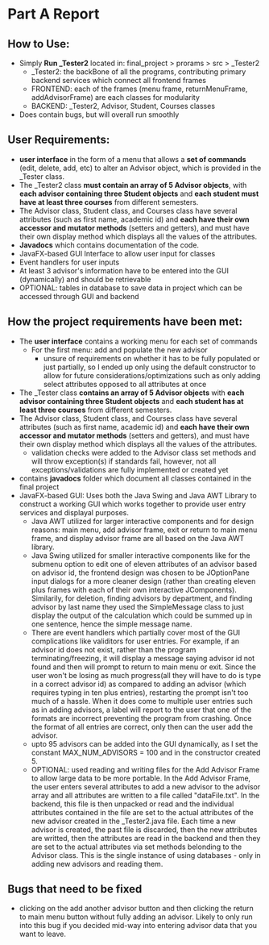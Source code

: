 # Part A Report 

## How to Use:
+ Simply **Run _Tester2** located in: final_project > prorams > src > _Tester2 
  + _Tester2: the backBone of all the programs, contributing primary backend services which connect all frontend frames 
  + FRONTEND: each of the frames (menu frame, returnMenuFrame, addAdvisorFrame) are each classes for modularity
  + BACKEND: _Tester2, Advisor, Student, Courses classes 
 + Does contain bugs, but will overall run smoothly
  
  
## User Requirements:
+ **user interface** in the form of a menu that allows a **set of commands** (edit, delete, add, etc) to alter an Advisor object, which is provided in the _Tester class.
+ The _Tester2 class **must contain an array of 5 Advisor objects**, with **each advisor containing three Student objects** and **each student must have at least three courses** from different semesters.
+ The Advisor class, Student class, and Courses class have several attributes (such as first name, academic id) and **each have their own accessor and mutator methods** (setters and getters), and must have their own display method which displays all the values of the attributes.
+ **Javadocs** which contains documentation of the code.
+ JavaFX-based GUI Interface to allow user input for classes
+ Event handlers for user inputs
+ At least 3 advisor's information have to be entered into the GUI (dynamically) and should be retrievable 
+ OPTIONAL: tables in database to save data in project which can be accessed through GUI and backend 


## How the project requirements have been met:
+ The **user interface** contains a working menu for each set of commands
  + For the first menu: add and populate the new advisor
    + unsure of requirements on whether it has to be fully populated or just partially, so I ended up only using the default constructor to allow for future considerations/optimizations such as only adding select attributes opposed to all attributes at once
+ The _Tester class **contains an array of 5 Advisor objects** with **each advisor containing three Student objects** and **each student has at least three courses** from different semesters.
+ The Advisor class, Student class, and Courses class have several attributes (such as first name, academic id) and **each have their own accessor and mutator methods** (setters and getters), and must have their own display method which displays all the values of the attributes.
  + validation checks were added to the Advisor class set methods and will throw exception(s) if standards fail, however, not all exceptions/validations are fully implemented or created yet
+ contains **javadocs** folder which document all classes contained in the final project 
+ JavaFX-based GUI: Uses both the Java Swing and Java AWT Library to construct a working GUI which works together to provide user entry services and displayal purposes. 
  + Java AWT utilized for larger interactive components and for design reasons: main menu, add advisor frame, exit or return to main menu frame, and display advisor frame are all based on the Java AWT library. 
  + Java Swing utilized for smaller interactive components like for the submenu option to edit one of 
eleven attributes of an advisor based on advisor id, the frontend design was chosen to be JOptionPane input dialogs for a more cleaner design (rather than creating eleven plus frames with each of their own interactive JComponents). Similarily, for deletion, finding advisors by department, and finding advisor by last name they used the SimpleMessage class to just display the output of the calculation which could be summed up in one sentence, hence the simple message name. 
  + There are event handlers which partially cover most of the GUI complications like validitors for user entries. For example, if an advisor id does not exist, rather than the program terminating/freezing, it will display a message saying advisor id not found and then will prompt to return to main menu or exit. Since the user won't be losing as much progress(all they will have to do is type in a correct advisor id) as compared to adding an advisor (which requires typing in ten plus entries), restarting the prompt isn't too much of a hassle. When it does come to multiple user entries such as in adding advisors, a label will report to the user that one of the formats are incorrect preventing the program from crashing. Once the format of all entries are correct, only then can the user add the advisor.
  + upto 95 advisors can be added into the GUI dynamically, as I set the constant MAX_NUM_ADVISORS = 100 and in the constructor created 5. 
  + OPTIONAL: used reading and writing files for the Add Advisor Frame to allow large data to be more portable. In the Add Advisor Frame, the user enters several attributes to add a new advisor to the advisor array and all attributes are written to a file called "dataFile.txt". In the backend, this file is then unpacked or read and the individual attributes contained in the file are set to the actual attributes of the new advisor created in the _Tester2.java file. Each time a new advisor is created, the past file is discarded, then the new attributes are writted, then the attributes are read in the backend and then they are set to the actual attributes via set methods belonding to the Advisor class. This is the single instance of using databases - only in adding new advisors and reading them. 
  
  
## Bugs that need to be fixed
+ clicking on the add another advisor button and then clicking the return to main menu button without fully adding an advisor. Likely to only run into this bug if you decided mid-way into entering advisor data that you want to leave. 
